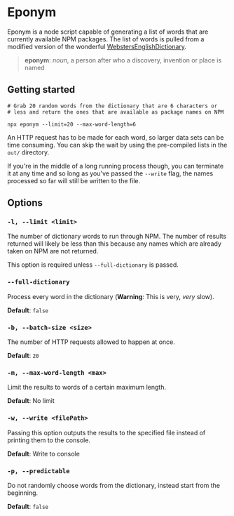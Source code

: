 # Eponym

Eponym is a node script capable of generating a list of words that are currently available NPM packages. The list of words is pulled from a modified version of the wonderful [WebstersEnglishDictionary](https://github.com/matthewreagan/WebstersEnglishDictionary).

> **eponym**: _noun_, a person after who a discovery, invention or place is named

## Getting started

```
# Grab 20 random words from the dictionary that are 6 characters or
# less and return the ones that are available as package names on NPM

npx eponym --limit=20 --max-word-length=6
```

An HTTP request has to be made for each word, so larger data sets can be time consuming. You can skip the wait by using the pre-compiled lists in the `out/` directory.

If you're in the middle of a long running process though, you can terminate it at any time and so long as you've passed the `--write` flag, the names processed so far will still be written to the file.

## Options

### `-l, --limit <limit>`

The number of dictionary words to run through NPM. The number of results returned will likely be less than this because any names which are already taken on NPM are not returned.

This option is required unless `--full-dictionary` is passed.

### `--full-dictionary`

Process every word in the dictionary (**Warning**: This is very, _very_ slow).

**Default**: `false`

### `-b, --batch-size <size>`

The number of HTTP requests allowed to happen at once.

**Default**: `20`

### `-m, --max-word-length <max>`

Limit the results to words of a certain maximum length.

**Default**: No limit

### `-w, --write <filePath>`

Passing this option outputs the results to the specified file instead of printing them to the console.

**Default**: Write to console

### `-p, --predictable`

Do not randomly choose words from the dictionary, instead start from the beginning.

**Default**: `false`
